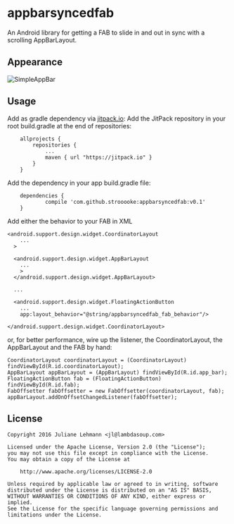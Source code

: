 # appbarsyncedfab
An Android library for getting a FAB to slide in and out in sync with a scrolling AppBarLayout.

## Appearance

![SimpleAppBar](https://cloud.githubusercontent.com/assets/856723/15891088/370d3210-2d73-11e6-866a-69ec9b1fcde1.gif)

## Usage

Add as gradle dependency via [jitpack.io]: Add the JitPack repository in your root build.gradle at the end of repositories:
```
	allprojects {
		repositories {
			...
			maven { url "https://jitpack.io" }
		}
	}
```

Add the dependency in your app build.gradle file:
```
	dependencies {
	        compile 'com.github.strooooke:appbarsyncedfab:v0.1'
	}
```

Add either the behavior to your FAB in XML
```
<android.support.design.widget.CoordinatorLayout
    ...
  >
  
  <android.support.design.widget.AppBarLayout
    ...
    >
  </android.support.design.widget.AppBarLayout>

  ...

  <android.support.design.widget.FloatingActionButton
    ...
    app:layout_behavior="@string/appbarsyncedfab_fab_behavior"/>

</android.support.design.widget.CoordinatorLayout>
```

or, for better performance, wire up the listener, the CoordinatorLayout, the AppBarLayout and the FAB by hand:
```
CoordinatorLayout coordinatorLayout = (CoordinatorLayout) findViewById(R.id.coordinatorLayout);
AppBarLayout appBarLayout = (AppBarLayout) findViewById(R.id.app_bar);
FloatingActionButton fab = (FloatingActionButton) findViewById(R.id.fab); 
FabOffsetter fabOffsetter = new FabOffsetter(coordinatorLayout, fab);
appBarLayout.addOnOffsetChangedListener(fabOffsetter);
```


## License

    Copyright 2016 Juliane Lehmann <jl@lambdasoup.com>
    
    Licensed under the Apache License, Version 2.0 (the "License");
    you may not use this file except in compliance with the License.
    You may obtain a copy of the License at
    
        http://www.apache.org/licenses/LICENSE-2.0
    
    Unless required by applicable law or agreed to in writing, software
    distributed under the License is distributed on an "AS IS" BASIS,
    WITHOUT WARRANTIES OR CONDITIONS OF ANY KIND, either express or implied.
    See the License for the specific language governing permissions and
    limitations under the License.


[jitpack.io]: https://jitpack.io/#strooooke/appbarsyncedfab
